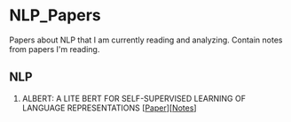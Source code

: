 # NLP_Papers
Papers about NLP that I am currently reading and analyzing. Contain notes from papers I'm reading.

## NLP

1. ALBERT: A LITE BERT FOR SELF-SUPERVISED LEARNING OF LANGUAGE REPRESENTATIONS [[Paper](https://openreview.net/forum?id=H1eA7AEtvS)][[Notes](nlp/1909.11942.md)]
